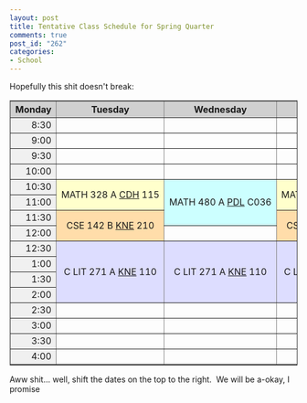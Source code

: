 ```yaml
--- 
layout: post
title: Tentative Class Schedule for Spring Quarter
comments: true
post_id: "262"
categories:
- School
---
```

Hopefully this shit doesn't break:
<table border="1" cellpadding="3">
<tr bgcolor="#d0d0d0">
<th>Monday</th>
<th>Tuesday</th>
<th>Wednesday</th>
<th>Thursday</th>
<th>Friday</th>
</tr>
<tr>
<td align="right" bgcolor="#f0f0f0" nowrap="nowrap">8:30</td>
<td></td>
<td></td>
<td></td>
<td></td>
<td></td>
</tr>
<tr>
<td align="right" bgcolor="#f0f0f0" nowrap="nowrap">9:00</td>
<td></td>
<td></td>
<td></td>
<td></td>
<td></td>
</tr>
<tr>
<td align="right" bgcolor="#f0f0f0" nowrap="nowrap">9:30</td>
<td></td>
<td></td>
<td></td>
<td></td>
<td></td>
</tr>
<tr>
<td align="right" bgcolor="#f0f0f0" nowrap="nowrap">10:00</td>
<td></td>
<td></td>
<td></td>
<td></td>
<td></td>
</tr>
<tr>
<td align="right" bgcolor="#f0f0f0" nowrap="nowrap">10:30</td>
<td rowspan="2" align="center" bgcolor="#ffffcc" nowrap="nowrap">MATH 328 A
<a href="http://www.washington.edu/students/maps/map.cgi?CDH" target="_CDH">CDH</a> 115</td>
<td rowspan="3" align="center" bgcolor="#ccffff" nowrap="nowrap">MATH 480 A
<a href="http://www.washington.edu/students/maps/map.cgi?PDL" target="_PDL">PDL</a> C036</td>
<td rowspan="2" align="center" bgcolor="#ffffcc" nowrap="nowrap">MATH 328 A
<a href="http://www.washington.edu/students/maps/map.cgi?CDH" target="_CDH">CDH</a> 115</td>
<td rowspan="3" align="center" bgcolor="#ccffff" nowrap="nowrap">MATH 480 A
<a href="http://www.washington.edu/students/maps/map.cgi?PDL" target="_PDL">PDL</a> C036</td>
<td rowspan="2" align="center" bgcolor="#ffffcc" nowrap="nowrap">MATH 328 A
<a href="http://www.washington.edu/students/maps/map.cgi?CDH" target="_CDH">CDH</a> 115</td>
</tr>
<tr>
<td align="right" bgcolor="#f0f0f0" nowrap="nowrap">11:00</td>
</tr>
<tr>
<td align="right" bgcolor="#f0f0f0" nowrap="nowrap">11:30</td>
<td rowspan="2" align="center" bgcolor="#ffddaa" nowrap="nowrap">CSE 142 B
<a href="http://www.washington.edu/students/maps/map.cgi?KNE" target="_KNE">KNE</a> 210</td>
<td rowspan="2" align="center" bgcolor="#ffddaa" nowrap="nowrap">CSE 142 B
<a href="http://www.washington.edu/students/maps/map.cgi?KNE" target="_KNE">KNE</a> 210</td>
<td rowspan="2" align="center" bgcolor="#ffddaa" nowrap="nowrap">CSE 142 B
<a href="http://www.washington.edu/students/maps/map.cgi?KNE" target="_KNE">KNE</a> 210</td>
</tr>
<tr>
<td align="right" bgcolor="#f0f0f0" nowrap="nowrap">12:00</td>
<td></td>
<td></td>
</tr>
<tr>
<td align="right" bgcolor="#f0f0f0" nowrap="nowrap">12:30</td>
<td rowspan="4" align="center" bgcolor="#ddddff" nowrap="nowrap">C LIT 271 A
<a href="http://www.washington.edu/students/maps/map.cgi?KNE" target="_KNE">KNE</a> 110</td>
<td rowspan="4" align="center" bgcolor="#ddddff" nowrap="nowrap">C LIT 271 A
<a href="http://www.washington.edu/students/maps/map.cgi?KNE" target="_KNE">KNE</a> 110</td>
<td rowspan="4" align="center" bgcolor="#ddddff" nowrap="nowrap">C LIT 271 A
<a href="http://www.washington.edu/students/maps/map.cgi?KNE" target="_KNE">KNE</a> 110</td>
<td rowspan="4" align="center" bgcolor="#ddddff" nowrap="nowrap">C LIT 271 A
<a href="http://www.washington.edu/students/maps/map.cgi?KNE" target="_KNE">KNE</a> 110</td>
<td></td>
</tr>
<tr>
<td align="right" bgcolor="#f0f0f0" nowrap="nowrap">1:00</td>
<td></td>
</tr>
<tr>
<td align="right" bgcolor="#f0f0f0" nowrap="nowrap">1:30</td>
<td></td>
</tr>
<tr>
<td align="right" bgcolor="#f0f0f0" nowrap="nowrap">2:00</td>
<td></td>
</tr>
<tr>
<td align="right" bgcolor="#f0f0f0" nowrap="nowrap">2:30</td>
<td></td>
<td></td>
<td></td>
<td rowspan="2" align="center" bgcolor="#bbffcc" nowrap="nowrap">CSE 142 BH
<a href="http://www.washington.edu/students/maps/map.cgi?THO" target="_THO">THO</a> 331</td>
<td></td>
</tr>
<tr>
<td align="right" bgcolor="#f0f0f0" nowrap="nowrap">3:00</td>
<td></td>
<td></td>
<td></td>
<td></td>
</tr>
<tr>
<td align="right" bgcolor="#f0f0f0" nowrap="nowrap">3:30</td>
<td></td>
<td></td>
<td></td>
<td></td>
<td></td>
</tr>
<tr>
<td align="right" bgcolor="#f0f0f0" nowrap="nowrap">4:00</td>
<td></td>
<td></td>
<td></td>
<td></td>
<td>&#xA0;</td>
</tr>
</table>
Aww shit... well, shift the dates on the top to the right.  We will be a-okay, I promise
